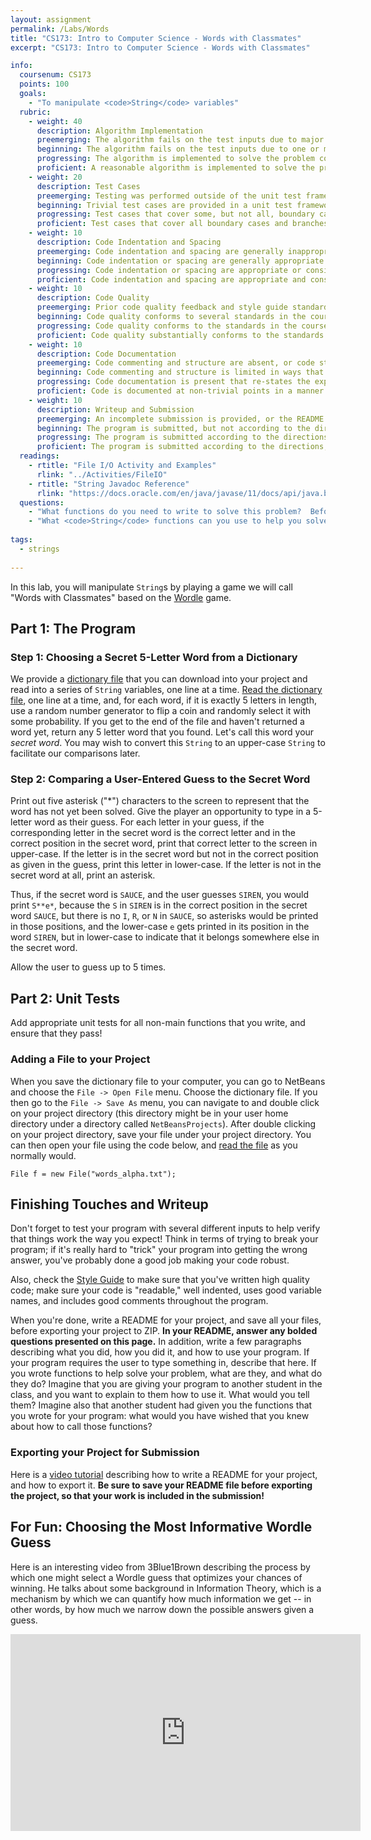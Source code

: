 ```yaml
---
layout: assignment
permalink: /Labs/Words
title: "CS173: Intro to Computer Science - Words with Classmates"
excerpt: "CS173: Intro to Computer Science - Words with Classmates"

info:
  coursenum: CS173
  points: 100
  goals:
    - "To manipulate <code>String</code> variables"
  rubric:
    - weight: 40
      description: Algorithm Implementation
      preemerging: The algorithm fails on the test inputs due to major issues, or the program fails to compile and/or run
      beginning: The algorithm fails on the test inputs due to one or more minor issues
      progressing: The algorithm is implemented to solve the problem correctly according to given test inputs, but would fail if executed in a general case due to a minor issue or omission in the algorithm design or implementation
      proficient: A reasonable algorithm is implemented to solve the problem which correctly solves the problem according to the given test inputs, and would be reasonably expected to solve the problem in the general case
    - weight: 20
      description: Test Cases
      preemerging: Testing was performed outside of the unit test framework, or not performed at all
      beginning: Trivial test cases are provided in a unit test framework
      progressing: Test cases that cover some, but not all, boundary cases and branches of the program are provided
      proficient: Test cases that cover all boundary cases and branches of the program are provided
    - weight: 10
      description: Code Indentation and Spacing
      preemerging: Code indentation and spacing are generally inappropriate or inconsistent
      beginning: Code indentation or spacing are generally appropriate but inconsistent in a few isolated instances
      progressing: Code indentation or spacing are appropriate or consistent, with minor adjustments needed
      proficient: Code indentation and spacing are appropriate and consistent
    - weight: 10
      description: Code Quality
      preemerging: Prior code quality feedback and style guide standards are not reflected in the submitted code to a great extent
      beginning: Code quality conforms to several standards in the course Style Guide, and progress is demonstrated in improving code quality from prior feedback
      progressing: Code quality conforms to the standards in the course Style Guide to a great extent, with a few identified areas of improvement
      proficient: Code quality substantially conforms to the standards in the course Style Guide
    - weight: 10
      description: Code Documentation
      preemerging: Code commenting and structure are absent, or code structure departs significantly from best practice
      beginning: Code commenting and structure is limited in ways that reduce the readability of the program; specifically, javadoc style comments are present for some functions
      progressing: Code documentation is present that re-states the explicit code definitions
      proficient: Code is documented at non-trivial points in a manner that enhances the readability of the program; specifically, javadoc style comments are present for all functions
    - weight: 10
      description: Writeup and Submission
      preemerging: An incomplete submission is provided, or the README file submitted is blank
      beginning: The program is submitted, but not according to the directions in one or more ways (for example, because it is lacking a readme writeup or missing answers to written questions)
      progressing: The program is submitted according to the directions with a minor omission or correction needed, including a readme writeup describing the solution and answering nearly all questions posed in the instructions
      proficient: The program is submitted according to the directions, including a readme writeup describing the solution and answering all questions posed in the instructions 
  readings:
    - rtitle: "File I/O Activity and Examples"
      rlink: "../Activities/FileIO"   
    - rtitle: "String Javadoc Reference"
      rlink: "https://docs.oracle.com/en/java/javase/11/docs/api/java.base/java/lang/String.html"
  questions:
    - "What functions do you need to write to solve this problem?  Before you begin, sketch them out first on paper or in a text file, and describe which functions you would call from <code>main</code> and in what order."
    - "What <code>String</code> functions can you use to help you solve this problem more easily?"
    
tags:
  - strings
  
---
```


In this lab, you will manipulate `String`s by playing a game we will call "Words with Classmates" based on the [Wordle](https://www.powerlanguage.co.uk/wordle/) game.  

## Part 1: The Program

### Step 1: Choosing a Secret 5-Letter Word from a Dictionary
We provide a [dictionary file](https://raw.githubusercontent.com/dwyl/english-words/master/words_alpha.txt) that you can download into your project and read into a series of `String` variables, one line at a time.  [Read the dictionary file](../Activities/FileIO), one line at a time, and, for each word, if it is exactly 5 letters in length, use a random number generator to flip a coin and randomly select it with some probability.  If you get to the end of the file and haven't returned a word yet, return any 5 letter word that you found.  Let's call this word your *secret word*.  You may wish to convert this `String` to an upper-case `String` to facilitate our comparisons later.

### Step 2: Comparing a User-Entered Guess to the Secret Word
Print out five asterisk ("\*") characters to the screen to represent that the word has not yet been solved.  Give the player an opportunity to type in a 5-letter word as their guess.  For each letter in your guess, if the corresponding letter in the secret word is the correct letter and in the correct position in the secret word, print that correct letter to the screen in upper-case.  If the letter is in the secret word but not in the correct position as given in the guess, print this letter in lower-case.  If the letter is not in the secret word at all, print an asterisk.

Thus, if the secret word is `SAUCE`, and the user guesses `SIREN`, you would print `S**e*`, because the `S` in `SIREN` is in the correct position in the secret word `SAUCE`, but there is no `I`, `R`, or `N` in `SAUCE`, so asterisks would be printed in those positions, and the lower-case `e` gets printed in its position in the word `SIREN`, but in lower-case to indicate that it belongs somewhere else in the secret word.

Allow the user to guess up to 5 times.  

## Part 2: Unit Tests

Add appropriate unit tests for all non-main functions that you write, and ensure that they pass!

### Adding a File to your Project

When you save the dictionary file to your computer, you can go to NetBeans and choose the `File -> Open File` menu.  Choose the dictionary file.  If you then go to the `File -> Save As` menu, you can navigate to and double click on your project directory (this directory might be in your user home directory under a directory called `NetBeansProjects`).  After double clicking on your project directory, save your file under your project directory.  You can then open your file using the code below, and [read the file](../Activities/FileIO) as you normally would.

`File f = new File("words_alpha.txt");`

## Finishing Touches and Writeup 

Don't forget to test your program with several different inputs to help verify that things work the way you expect!  Think in terms of trying to break your program; if it's really hard to "trick" your program into getting the wrong answer, you've probably done a good job making your code robust.  

Also, check the [Style Guide](../Style-Guide) to make sure that you've written high quality code; make sure your code is "readable," well indented, uses good variable names, and includes good comments throughout the program.

When you're done, write a README for your project, and save all your files, before exporting your project to ZIP.  **In your README, answer any bolded questions presented on this page.**  In addition, write a few paragraphs describing what you did, how you did it, and how to use your program.  If your program requires the user to type something in, describe that here.  If you wrote functions to help solve your problem, what are they, and what do they do?  Imagine that you are giving your program to another student in the class, and you want to explain to them how to use it.  What would you tell them?  Imagine also that another student had given you the functions that you wrote for your program: what would you have wished that you knew about how to call those functions?

### Exporting your Project for Submission

Here is a [video tutorial](../Modules/IDE/Module2) describing how to write a README for your project, and how to export it.  **Be sure to save your README file before exporting the project, so that your work is included in the submission!**

## For Fun: Choosing the Most Informative Wordle Guess

Here is an interesting video from 3Blue1Brown describing the process by which one might select a Wordle guess that optimizes your chances of winning.  He talks about some background in Information Theory, which is a mechanism by which we can quantify how much information we get -- in other words, by how much we narrow down the possible answers given a guess.

<iframe width="560" height="315" src="https://www.youtube.com/embed/v68zYyaEmEA" title="YouTube video player" frameborder="0" allow="accelerometer; autoplay; clipboard-write; encrypted-media; gyroscope; picture-in-picture" allowfullscreen></iframe>
